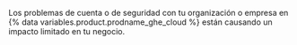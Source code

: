 Los problemas de cuenta o de seguridad con tu organización o empresa en {% data variables.product.prodname_ghe_cloud %} están causando un impacto limitado en tu negocio.